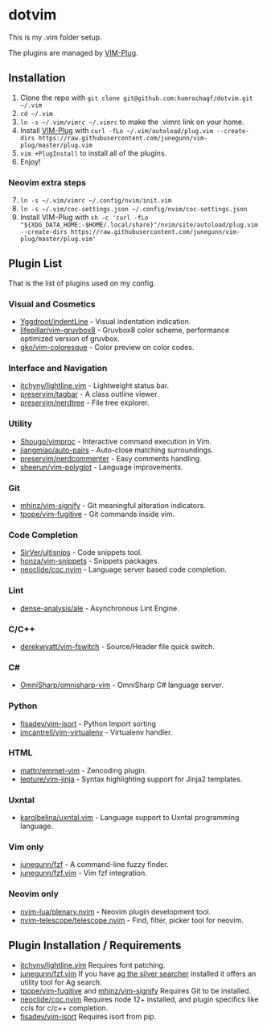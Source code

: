 # dotvim

This is my .vim folder setup.

The plugins are managed by [VIM-Plug](https://github.com/junegunn/vim-plug).

## Installation

1. Clone the repo with `git clone git@github.com:humrochagf/dotvim.git ~/.vim`
2. `cd ~/.vim`
3. `ln -s ~/.vim/vimrc ~/.vimrc` to make the .vimrc link on your home.
4. Install [VIM-Plug](https://github.com/junegunn/vim-plug) with `curl -fLo ~/.vim/autoload/plug.vim --create-dirs https://raw.githubusercontent.com/junegunn/vim-plug/master/plug.vim`
5. `vim +PlugInstall` to install all of the plugins.
6. Enjoy!

### Neovim extra steps

7. `ln -s ~/.vim/vimrc ~/.config/nvim/init.vim`
8. `ln -s ~/.vim/coc-settings.json ~/.config/nvim/coc-settings.json`
9. Install VIM-Plug with `sh -c 'curl -fLo "${XDG_DATA_HOME:-$HOME/.local/share}"/nvim/site/autoload/plug.vim --create-dirs https://raw.githubusercontent.com/junegunn/vim-plug/master/plug.vim'`

## Plugin List

That is the list of plugins used on my config.

### Visual and Cosmetics

* [Yggdroot/indentLine](https://github.com/Yggdroot/indentLine) - Visual indentation indication.
* [lifepillar/vim-gruvbox8](https://github.com/lifepillar/vim-gruvbox8) - Gruvbox8 color scheme, performance optimized version of gruvbox.
* [gko/vim-coloresque](https://github.com/gko/vim-coloresque) - Color preview on color codes.

### Interface and Navigation

* [itchyny/lightline.vim](https://github.com/itchyny/lightline.vim) - Lightweight status bar.
* [preservim/tagbar](https://github.com/preservim/tagbar) - A class outline viewer.
* [preservim/nerdtree](https://github.com/preservim/nerdtree) - File tree explorer.

### Utility

* [Shougo/vimproc](https://github.com/Shougo/vimproc) - Interactive command execution in Vim.
* [jiangmiao/auto-pairs](https://github.com/jiangmiao/auto-pairs) - Auto-close matching surroundings.
* [preservim/nerdcommenter](https://github.com/preservim/nerdcommenter) - Easy comments handling.
* [sheerun/vim-polyglot](https://github.com/sheerun/vim-polyglot) - Language improvements.

### Git

* [mhinz/vim-signify](https://github.com/mhinz/vim-signify) - Git meaningful alteration indicators.
* [tpope/vim-fugitive](https://github.com/tpope/vim-fugitive) - Git commands inside vim.

### Code Completion

* [SirVer/ultisnips](https://github.com/SirVer/ultisnips) - Code snippets tool.
* [honza/vim-snippets](https://github.com/honza/vim-snippets) - Snippets packages.
* [neoclide/coc.nvim](https://github.com/neoclide/coc.nvim) - Language server based code completion.

### Lint

* [dense-analysis/ale](https://github.com/dense-analysis/ale) - Asynchronous Lint Engine.

### C/C++

* [derekwyatt/vim-fswitch](https://github.com/derekwyatt/vim-fswitch) - Source/Header file quick switch.

### C#

* [OmniSharp/omnisharp-vim](https://github.com/OmniSharp/omnisharp-vim) - OmniSharp C# language server.

### Python

* [fisadev/vim-isort](https://github.com/fisadev/vim-isort) - Python Import sorting
* [jmcantrell/vim-virtualenv](https://github.com/jmcantrell/vim-virtualenv) - Virtualenv handler.

### HTML

* [mattn/emmet-vim](https://github.com/mattn/emmet-vim) - Zencoding plugin.
* [lepture/vim-jinja](https://github.com/lepture/vim-jinja) - Syntax highlighting support for Jinja2 templates.

### Uxntal

* [karolbelina/uxntal.vim](https://github.com/karolbelina/uxntal.vim) - Language support to Uxntal programming language.

### Vim only

* [junegunn/fzf](https://github.com/junegunn/fzf) - A command-line fuzzy finder.
* [junegunn/fzf.vim](https://github.com/junegunn/fzf.vim) - Vim fzf integration.

### Neovim only

* [nvim-lua/plenary.nvim](https://github.com/nvim-lua/plenary.nvim) - Neovim plugin development tool.
* [nvim-telescope/telescope.nvim](https://github.com/nvim-telescope/telescope.nvim) - Find, filter, picker tool for neovim.

## Plugin Installation / Requirements

* [itchyny/lightline.vim](https://github.com/itchyny/lightline.vim) Requires font patching.
* [junegunn/fzf.vim](https://github.com/junegunn/fzf.vim) If you have [ag the silver searcher](https://github.com/ggreer/the_silver_searcher) installed it offers an utility tool for Ag search.
* [tpope/vim-fugitive](https://github.com/tpope/vim-fugitive) and [mhinz/vim-signify](https://github.com/mhinz/vim-signify) Requires Git to be installed.
* [neoclide/coc.nvim](https://github.com/neoclide/coc.nvim) Requires node 12+ installed, and plugin specifics like ccls for c/c++ completion.
* [fisadev/vim-isort](https://github.com/fisadev/vim-isort) Requires isort from pip.
